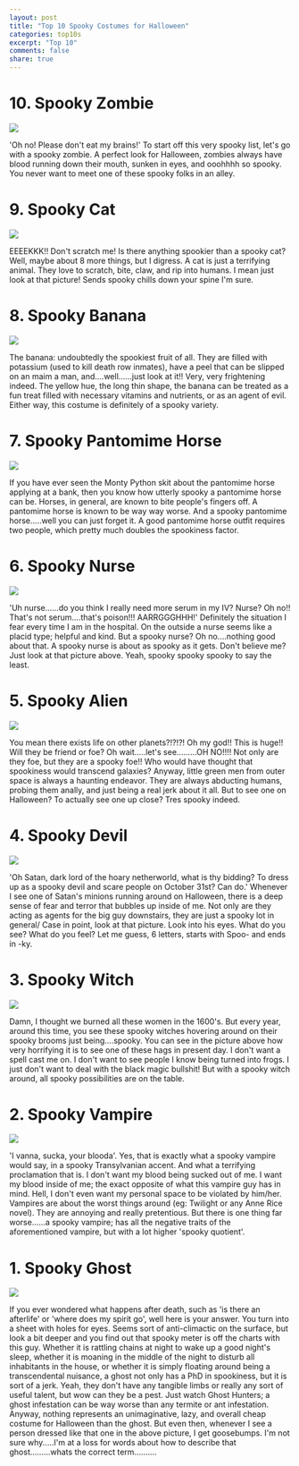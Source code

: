 ```yaml
---
layout: post
title: "Top 10 Spooky Costumes for Halloween"
categories: top10s
excerpt: "Top 10"
comments: false
share: true
---
```



# 10. Spooky Zombie

![](hhttp://www.toptenz.net/wp-content/uploads/2010/10/office-zombie-640x384.jpg)


'Oh no! Please don't eat my brains!' To start off this very spooky list, let's go with a spooky zombie. A perfect look for Halloween, zombies always have blood running down their mouth, sunken in eyes, and ooohhhh so spooky. You never want to meet one of these spooky folks in an alley.


# 9. Spooky Cat

![](https://www.potterybarnkids.com/pkimgs/rk/images/dp/wcm/201727/0007/black-cat-costume-o.jpg)


EEEEKKK!! Don't scratch me! Is there anything spookier than a spooky cat? Well, maybe about 8 more things, but I digress. A cat is just a terrifying animal. They love to scratch, bite, claw, and rip into humans. I mean just look at that picture! Sends spooky chills down your spine I'm sure.

# 8. Spooky Banana 

![](https://sheknows-media-res.cloudinary.com/image/upload/v1506698660/inflatable-banana-costume_zus9ba.jpg)

The banana: undoubtedly the spookiest fruit of all. They are filled with potassium (used to kill death row inmates), have a peel that can be slipped on an maim a man, and....well......just look at it!! Very, very frightening indeed. The yellow hue, the long thin shape, the banana can be treated as a fun treat filled with necessary vitamins and nutrients, or as an agent of evil. Either way, this costume is definitely of a spooky variety.


# 7. Spooky Pantomime Horse


![](http://expressyourselfcostumehire.co.uk/wp-content/uploads/2016/09/363.jpg)


If you have ever seen the Monty Python skit about the pantomime horse applying at a bank, then you know how utterly spooky a pantomime horse can be. Horses, in general, are known to bite people's fingers off. A pantomime horse is known to be way way worse. And a spooky pantomime horse.....well you can just forget it. A good pantomime horse outfit requires two people, which pretty much doubles the spookiness factor. 

# 6. Spooky Nurse


![](http://3.bp.blogspot.com/-wq07nW30oVc/Ubw_xHDyxCI/AAAAAAAAEXg/VY6tM_MUAcY/s1600/kid+nurse+costume.JPG)

'Uh nurse......do you think I really need more serum in my IV? Nurse? Oh no!! That's not serum....that's poison!!! AARRGGGHHH!' Definitely the situation I fear every time I am in the hospital. On the outside a nurse seems like a placid type; helpful and kind. But a spooky nurse? Oh no....nothing good about that. A spooky nurse is about as spooky as it gets. Don't believe me? Just look at that picture above. Yeah, spooky spooky spooky to say the least. 


# 5. Spooky Alien

![](https://cdn.heavencostumes.com.au/media/catalog/product/cache/1/image/9df78eab33525d08d6e5fb8d27136e95/s/m/smf-28582-second-skin-little-green-alien-lycra-men_s-fancy-dress-costume-side-r.jpg)

You mean there exists life on other planets?!?!?! Oh my god!! This is huge!! Will they be friend or foe? Oh wait.....let's see.........OH NO!!!! Not only are they foe, but they are a spooky foe!! Who would have thought that spookiness would transcend galaxies? Anyway, little green men from outer space is always a haunting endeavor. They are always abducting humans, probing them anally, and just being a real jerk about it all. But to see one on Halloween? To actually see one up close? Tres spooky indeed. 


# 4. Spooky Devil



![](https://images.asadart.com/sources/com/halloweenexpress/images/products/dg1709red.jpg)

'Oh Satan, dark lord of the hoary netherworld, what is thy bidding? To dress up as a spooky devil and scare people on October 31st? Can do.' Whenever I see one of Satan's minions running around on Halloween, there is a deep sense of fear and terror that bubbles up inside of me. Not only are they acting as agents for the big guy downstairs, they are just a spooky lot in general/ Case in point, look at that picture. Look into his eyes. What do you see? What do you feel? Let me guess, 6 letters, starts with Spoo- and ends in -ky.  

# 3. Spooky Witch

![](https://www.potterybarnkids.com/pkimgs/rk/images/dp/wcm/201727/0009/black-witch-costume-o.jpg?01AD=3Ufv0RJriDDTOFiE-a2AOgb7ErF0pBGnexKhM_bQSm2C63JQRJtAlZA&01RI=033231F8DA4D037&01NA=)

Damn, I thought we burned all these women in the 1600's. But every year, around this time, you see these spooky witches hovering around on their spooky brooms just being....spooky. You can see in the picture above how very horrifying it is to see one of these hags in present day. I don't want a spell cast me on. I don't want to see people I know being turned into frogs. I just don't want to deal with the black magic bullshit! But with a spooky witch around, all spooky possibilities are on the table. 



# 2. Spooky Vampire

![](http://cf.ltkcdn.net/costumes/images/std/96197-400x400-Dracula_costume.jpg)

'I vanna, sucka, your blooda'. Yes, that is exactly what a spooky vampire would say, in a spooky Transylvanian accent. And what a terrifying proclamation that is. I don't want my blood being sucked out of me. I want my blood inside of me; the exact opposite of what this vampire guy has in mind. Hell, I don't even want my personal space to be violated by him/her. Vampires are about the worst things around (eg: Twilight or any Anne Rice novel). They are annoying and really pretentious. But there is one thing far worse......a spooky vampire; has all the negative traits of the aforementioned vampire, but with a lot higher 'spooky quotient'.


# 1. Spooky Ghost

![](https://i.pinimg.com/736x/1e/e1/bd/1ee1bdef73a9c83a0d143de05ddcdc17.jpg)


If you ever wondered what happens after death, such as 'is there an afterlife' or 'where does my spirit go', well here is your answer. You turn into a sheet with holes for eyes. Seems sort of anti-climactic on the surface, but look a bit deeper and you find out that spooky meter is off the charts with this guy. Whether it is rattling chains at night to wake up a good night's sleep, whether it is moaning in the middle of the night to disturb all inhabitants in the house, or whether it is simply floating around being a transcendental nuisance, a ghost not only has a PhD in spookiness, but it is sort of a jerk. Yeah, they don't have any tangible limbs or really any sort of useful talent, but wow can they be a pest. Just watch Ghost Hunters; a ghost infestation can be way worse than any termite or ant infestation. Anyway, nothing represents an unimaginative, lazy, and overall cheap costume for Halloween than the ghost. But even then, whenever I see a person dressed like that one in the above picture, I get goosebumps. I'm not sure why.....I'm at a loss for words about how to describe that ghost.........whats the correct term.......... 

